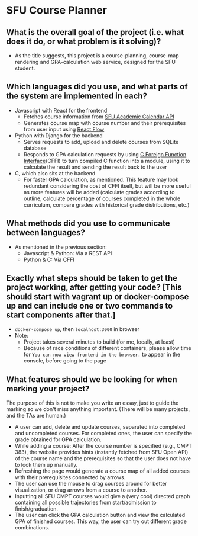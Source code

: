 # SFU Course Planner

## What is the overall goal of the project (i.e. what does it do, or what problem is it solving)?
- As the title suggests, this project is a course-planning, course-map rendering and GPA-calculation web service, designed for the SFU student.

## Which languages did you use, and what parts of the system are implemented in each?
- Javascript with React for the frontend
    - Fetches course information from [SFU Academic Calendar API](http://www.sfu.ca/data-hub/docs/academic-calendar.html)
    - Generates course map with course number and their prerequisites from user input using [React Flow](https://reactflow.dev/)
- Python with Django for the backend
    - Serves requests to add, upload and delete courses from SQLite database
    - Responds to GPA calculation requests by using [C Foreign Function Interface](https://cffi.readthedocs.io/en/latest/)(CFFI) to turn compiled C function into a module, using it to calculate the result and sending the result back to the user
- C, which also sits at the backend
    - For faster GPA calculation, as mentioned. This feature may look redundant considering the cost of CFFI itself, but will be more useful as more features will be added (calculate grades according to outline, calculate percentage of courses completed in the whole curriculum, compare grades with historical grade distributions, etc.)

## What methods did you use to communicate between languages?
- As mentioned in the previous section:
    - Javascript & Python: Via a REST API
    - Python & C: Via CFFI

## Exactly what steps should be taken to get the project working, after getting your code? [This should start with vagrant up or docker-compose up and can include one or two commands to start components after that.]
- `docker-compose up`, then `localhost:3000` in browser
- Note:
    - Project takes several minutes to build (for me, locally, at least)
    - Because of race conditions of different containers, please allow time for `You can now view frontend in the browser.` to appear in the console, before going to the page

## What features should we be looking for when marking your project?
The purpose of this is not to make you write an essay, just to guide the marking so we don't miss anything important. (There will be many projects, and the TAs are human.)
- A user can add, delete and update courses, separated into completed and uncompleted courses. For completed ones, the user can specify the grade obtained for GPA calculation.
- While adding a course: After the course number is specified (e.g., CMPT 383), the website provides hints (instantly fetched from SFU Open API) of the course name and the prerequisites so that the user does not have to look them up manually.
- Refreshing the page would generate a course map of all added courses with their prerequisites connected by arrows.
- The user can use the mouse to drag courses around for better visualization, or drag arrows from a course to another. 
- Inputting all SFU CMPT courses would give a (very cool) directed graph containing all possible trajectories from start/admission to finish/graduation.
- The user can click the GPA calculation button and view the calculated GPA of finished courses. This way, the user can try out different grade combinations.
